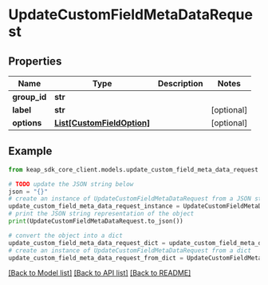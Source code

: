 # UpdateCustomFieldMetaDataRequest


## Properties

Name | Type | Description | Notes
------------ | ------------- | ------------- | -------------
**group_id** | **str** |  | 
**label** | **str** |  | [optional] 
**options** | [**List[CustomFieldOption]**](CustomFieldOption.md) |  | [optional] 

## Example

```python
from keap_sdk_core_client.models.update_custom_field_meta_data_request import UpdateCustomFieldMetaDataRequest

# TODO update the JSON string below
json = "{}"
# create an instance of UpdateCustomFieldMetaDataRequest from a JSON string
update_custom_field_meta_data_request_instance = UpdateCustomFieldMetaDataRequest.from_json(json)
# print the JSON string representation of the object
print(UpdateCustomFieldMetaDataRequest.to_json())

# convert the object into a dict
update_custom_field_meta_data_request_dict = update_custom_field_meta_data_request_instance.to_dict()
# create an instance of UpdateCustomFieldMetaDataRequest from a dict
update_custom_field_meta_data_request_from_dict = UpdateCustomFieldMetaDataRequest.from_dict(update_custom_field_meta_data_request_dict)
```
[[Back to Model list]](../README.md#documentation-for-models) [[Back to API list]](../README.md#documentation-for-api-endpoints) [[Back to README]](../README.md)



